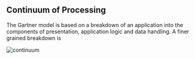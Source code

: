 ## Continuum of Processing

The Gartner model is based on a breakdown of an application into the components of presentation, application logic and data handling. A finer grained breakdown is 

![continuum](../../../../_resources/continuum.gif)

